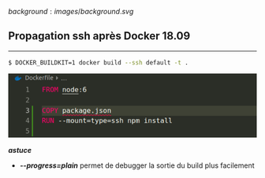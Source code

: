 $background:images/background.svg$
## Propagation ssh après Docker 18.09
---

```sh
$ DOCKER_BUILDKIT=1 docker build --ssh default -t .
```

![after-docker-1809](images/after-docker-1809.png)


***astuce***
* ***--progress=plain*** permet de debugger la sortie du build plus facilement
